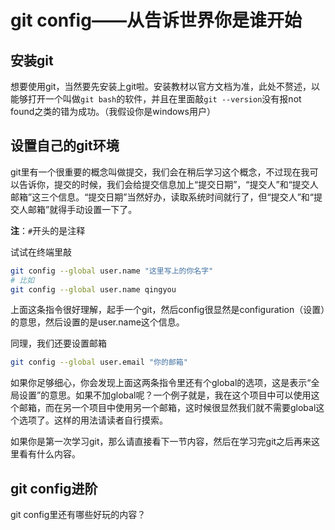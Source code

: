 # git config——从告诉世界你是谁开始

## 安装git
想要使用git，当然要先安装上git啦。安装教材以官方文档为准，此处不赘述，以能够打开一个叫做`git bash`的软件，并且在里面敲`git --version`没有报not found之类的错为成功。（我假设你是windows用户）

## 设置自己的git环境
git里有一个很重要的概念叫做提交，我们会在稍后学习这个概念，不过现在我可以告诉你，提交的时候，我们会给提交信息加上“提交日期”，“提交人”和“提交人邮箱”这三个信息。“提交日期”当然好办，读取系统时间就行了，但“提交人”和“提交人邮箱”就得手动设置一下了。

**注**：`#`开头的是注释

试试在终端里敲
```bash
git config --global user.name "这里写上的你名字"
# 比如
git config --global user.name qingyou
```

上面这条指令很好理解，起手一个git，然后config很显然是configuration（设置）的意思，然后设置的是user.name这个信息。

同理，我们还要设置邮箱
```bash
git config --global user.email "你的邮箱"
```

如果你足够细心，你会发现上面这两条指令里还有个global的选项，这是表示“全局设置”的意思。如果不加global呢？一个例子就是，我在这个项目中可以使用这个邮箱，而在另一个项目中使用另一个邮箱，这时候很显然我们就不需要global这个选项了。这样的用法请读者自行摸索。

如果你是第一次学习git，那么请直接看下一节内容，然后在学习完git之后再来这里看有什么内容。

## git config进阶

git config里还有哪些好玩的内容？
